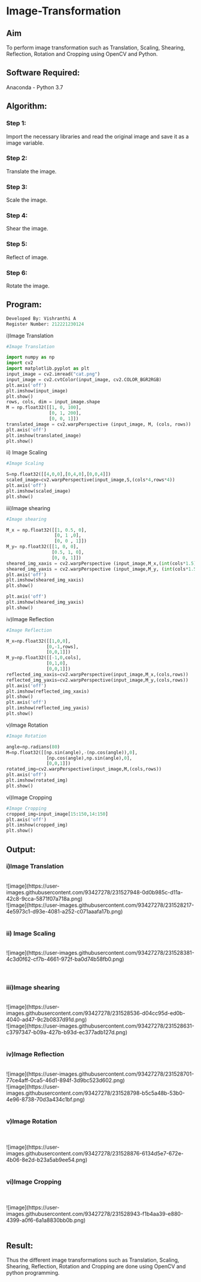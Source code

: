 # Image-Transformation
## Aim
To perform image transformation such as Translation, Scaling, Shearing, Reflection, Rotation and Cropping using OpenCV and Python.

## Software Required:
Anaconda - Python 3.7

## Algorithm:
### Step 1:
Import the necessary libraries and read the original image and save it as a image variable.
<br>

### Step 2:
Translate the image.
<br>

### Step 3:
Scale the image.
<br>

### Step 4:
Shear the image.
<br>

### Step 5:

Reflect of image.
<br>

### Step 6:
Rotate the image.
<br>

## Program:
```python
Developed By: Vishranthi A
Register Number: 212221230124
```
i)Image Translation
```python
#Image Translation

import numpy as np
import cv2
import matplotlib.pyplot as plt
input_image = cv2.imread("cat.png")
input_image = cv2.cvtColor(input_image, cv2.COLOR_BGR2RGB)
plt.axis('off')
plt.imshow(input_image)
plt.show()
rows, cols, dim = input_image.shape
M = np.float32([[1, 0, 100],
                [0, 1, 200],
                [0, 0, 1]])
translated_image = cv2.warpPerspective (input_image, M, (cols, rows))
plt.axis('off')
plt.imshow(translated_image)
plt.show()
```
ii) Image Scaling
```python
#Image Scaling

S=np.float32([[4,0,0],[0,4,0],[0,0,4]])
scaled_image=cv2.warpPerspective(input_image,S,(cols*4,rows*4))
plt.axis('off')
plt.imshow(scaled_image)
plt.show()
```
iii)Image shearing
```python
#Image shearing

M_x = np.float32([[1, 0.5, 0],
                  [0, 1 ,0],
                  [0, 0 , 1]])
M_y= np.float32([[1, 0, 0],
                 [0.5, 1, 0],
                 [0, 0, 1]])
sheared_img_xaxis = cv2.warpPerspective (input_image,M_x,(int(cols*1.5), int(rows *1.5))) 
sheared_img_yaxis = cv2.warpPerspective (input_image,M_y, (int(cols*1.5), int(rows *1.5)))
plt.axis('off')
plt.imshow(sheared_img_xaxis)
plt.show()

plt.axis('off')
plt.imshow(sheared_img_yaxis)
plt.show()
```
iv)Image Reflection
```python
#Image Reflection

M_x=np.float32([[1,0,0],
               [0,-1,rows],
               [0,0,1]])
M_y=np.float32([[-1,0,cols],
               [0,1,0],
               [0,0,1]])
reflected_img_xaxis=cv2.warpPerspective(input_image,M_x,(cols,rows))
reflected_img_yaxis=cv2.warpPerspective(input_image,M_y,(cols,rows))
plt.axis('off')
plt.imshow(reflected_img_xaxis)
plt.show()
plt.axis('off')
plt.imshow(reflected_img_yaxis)
plt.show()
```

v)Image Rotation
```python
#Image Rotation

angle=np.radians(80)
M=np.float32([[np.sin(angle),-(np.cos(angle)),0],
               [np.cos(angle),np.sin(angle),0],
               [0,0,1]])
rotated_img=cv2.warpPerspective(input_image,M,(cols,rows))
plt.axis('off')
plt.imshow(rotated_img)
plt.show()
```
vi)Image Cropping
```python
#Image Cropping
cropped_img=input_image[15:150,14:150]
plt.axis('off')
plt.imshow(cropped_img)
plt.show()
```
## Output:
### i)Image Translation
<br>
![image](https://user-images.githubusercontent.com/93427278/231527948-0d0b985c-d11a-42c8-9cca-5871f07a718a.png)

<br>
![image](https://user-images.githubusercontent.com/93427278/231528217-4e5973c1-d93e-4081-a252-c071aaafa17b.png)

<br>
<br>

### ii) Image Scaling
<br>
![image](https://user-images.githubusercontent.com/93427278/231528381-4c3d0f62-cf7b-4661-972f-ba0d74b58fb0.png)

<br>
<br>
<br>


### iii)Image shearing
<br>
![image](https://user-images.githubusercontent.com/93427278/231528536-d04cc95d-ed0b-4040-ad47-9c2b0837d91d.png)

<br>
![image](https://user-images.githubusercontent.com/93427278/231528631-c3797347-b09a-427b-b93d-ec377adb127d.png)

<br>
<br>


### iv)Image Reflection
<br>
![image](https://user-images.githubusercontent.com/93427278/231528701-77ce4aff-0ca5-46d1-894f-3d9bc523d602.png)

<br>
![image](https://user-images.githubusercontent.com/93427278/231528798-b5c5a48b-53b0-4e96-8738-70d3a434c1bf.png)

<br>
<br>



### v)Image Rotation
<br>
<br>
![image](https://user-images.githubusercontent.com/93427278/231528876-6134d5e7-672e-4b06-8e2d-b23a5ab9ee54.png)

<br>
<br>



### vi)Image Cropping
<br>
<br>
![image](https://user-images.githubusercontent.com/93427278/231528943-f1b4aa39-e880-4399-a0f6-6a1a8830bb0b.png)

<br>
<br>




## Result: 

Thus the different image transformations such as Translation, Scaling, Shearing, Reflection, Rotation and Cropping are done using OpenCV and python programming.
